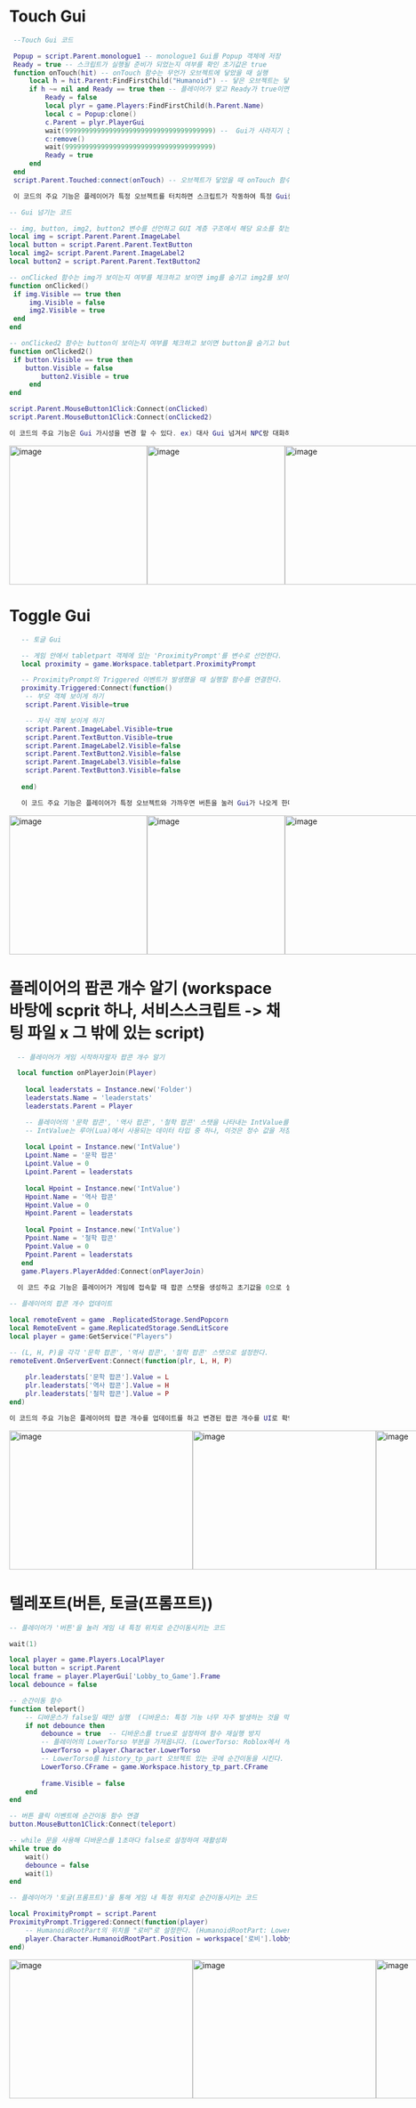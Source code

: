 # Touch Gui 
  ```lua
   --Touch Gui 코드
 
   Popup = script.Parent.monologue1 -- monologue1 Gui를 Popup 객체에 저장 
   Ready = true -- 스크립트가 실행될 준비가 되었는지 여부를 확인 초기값은 true
   function onTouch(hit) -- onTouch 함수는 무언가 오브젝트에 닿았을 때 실행
	   local h = hit.Parent:FindFirstChild("Humanoid") -- 닿은 오브젝트는 닿은 주체가 플레이어인지 확인 
	   if h ~= nil and Ready == true then -- 플레이어가 맞고 Ready가 true이면 실행 
		   Ready = false 
		   local plyr = game.Players:FindFirstChild(h.Parent.Name) 
		   local c = Popup:clone()
		   c.Parent = plyr.PlayerGui
		   wait(9999999999999999999999999999999999999) --  Gui가 사라지기 전까지 대기하는 시간(일부로 버튼 오브젝트를 누르기 전까지 사라지지 않게 할려고 최대한 오랜 시간으로 설정했다.)
		   c:remove() 
		   wait(9999999999999999999999999999999999999) 
		   Ready = true
	   end
   end
   script.Parent.Touched:connect(onTouch) -- 오브젝트가 닿았을 때 onTouch 함수를 연결

   이 코드의 주요 기능은 플레이어가 특정 오브젝트를 터치하면 스크립트가 작동하여 특정 Gui를 표시한다.

   ```

   ```lua
   -- Gui 넘기는 코드

   -- img, button, img2, button2 변수를 선언하고 GUI 계층 구조에서 해당 요소를 찾는다.
   local img = script.Parent.Parent.ImageLabel
   local button = script.Parent.Parent.TextButton
   local img2= script.Parent.Parent.ImageLabel2
   local button2 = script.Parent.Parent.TextButton2

   -- onClicked 함수는 img가 보이는지 여부를 체크하고 보이면 img를 숨기고 img2를 보이게 한다.
   function onClicked()
	if img.Visible == true then
	    img.Visible = false
	    img2.Visible = true
	end
   end

   -- onClicked2 함수는 button이 보이는지 여부를 체크하고 보이면 button을 숨기고 button2를 보이게 한다.
   function onClicked2()
	if button.Visible == true then
	   button.Visible = false
           button2.Visible = true
        end
   end
  
   script.Parent.MouseButton1Click:Connect(onClicked)
   script.Parent.MouseButton1Click:Connect(onClicked2)

  이 코드의 주요 기능은 Gui 가시성을 변경 할 수 있다. ex) 대사 Gui 넘겨서 NPC랑 대화하기
  ```
<div style="display: flex; flex-direction: row;">
    <img src="https://github.com/Anjinhyoung/The_1st_Metaverse_Humanities_Content_Contest/assets/117788976/ddfd564a-03d1-4f60-8991-c53222270ede" alt="image" width="248" height="250"/>
    <img src="https://github.com/Anjinhyoung/The_1st_Metaverse_Humanities_Content_Contest/assets/117788976/ef41d5f2-d4c8-43f0-aa97-edb0cfff12d9" alt="image" width="248" height="250"/>
    <img src="https://github.com/Anjinhyoung/The_1st_Metaverse_Humanities_Content_Contest/assets/117788976/45bcb66a-7391-4785-b6d9-b3dd5a4ab8a9" alt="image" width="248" height="250"/>
    <img src="https://github.com/Anjinhyoung/The_1st_Metaverse_Humanities_Content_Contest/assets/117788976/e98665e3-3e0a-42ea-a658-354f0c8b3c2e" alt="image" width="248" height="250"/>
</div>


# Toggle Gui
```lua
   -- 토글 Gui

   -- 게임 안에서 tabletpart 객체에 있는 'ProximityPrompt'를 변수로 선언한다.
   local proximity = game.Workspace.tabletpart.ProximityPrompt

   -- ProximityPrompt의 Triggered 이벤트가 발생했을 때 실행할 함수를 연결한다.
   proximity.Triggered:Connect(function()
	-- 부모 객체 보이게 하기
	script.Parent.Visible=true

   	-- 자식 객체 보이게 하기 
	script.Parent.ImageLabel.Visible=true
	script.Parent.TextButton.Visible=true
	script.Parent.ImageLabel2.Visible=false
	script.Parent.TextButton2.Visible=false
	script.Parent.ImageLabel3.Visible=false
	script.Parent.TextButton3.Visible=false
	
   end)

   이 코드 주요 기능은 플레이어가 특정 오브젝트와 가까우면 버튼을 눌러 Gui가 나오게 한다. ex) 플레이어는 할머니의 타블렛의 가까이 가서 'e'버튼을 누르면 할머니 편지 Gui가 보이게 할 수 있다.
```

<div style="display: flex; flex-direction: row;">
    <img src="https://github.com/Anjinhyoung/The_1st_Metaverse_Humanities_Content_Contest/assets/117788976/422b2ef8-f509-447d-826f-d37242383b3f" alt="image" width="248" height="250"/>
    <img src="https://github.com/Anjinhyoung/The_1st_Metaverse_Humanities_Content_Contest/assets/117788976/a5538979-20ef-4597-ab64-fbf6ea65fe12" alt="image" width="248" height="250"/>
    <img src="https://github.com/Anjinhyoung/The_1st_Metaverse_Humanities_Content_Contest/assets/117788976/fd291ddb-2173-496a-9aaa-a290a93c782c" alt="image" width="248" height="250"/>
    <img src="https://github.com/Anjinhyoung/The_1st_Metaverse_Humanities_Content_Contest/assets/117788976/f913a249-131f-4ad7-970f-c094efd116ad" alt="image" width="248" height="250"/>
</div>


# 플레이어의 팝콘 개수 알기 (workspace 바탕에 scprit 하나, 서비스스크립트 -> 채팅 파일 x 그 밖에 있는 script)
```lua
  -- 플레이어가 게임 시작하자말자 팝콘 개수 알기

  local function onPlayerJoin(Player)
  	
	local leaderstats = Instance.new('Folder')
	leaderstats.Name = 'leaderstats'
	leaderstats.Parent = Player

	-- 플레이어의 '문학 팝콘', '역사 팝콘', '철학 팝콘' 스탯을 나타내는 IntValue를 생성하고 초기값을 0으로 설정한다.
  	-- IntValue는 루아(Lua)에서 사용되는 데이터 타입 중 하나, 이것은 정수 값을 저장하는 데 사용한다.
  
	local Lpoint = Instance.new('IntValue')
	Lpoint.Name = '문학 팝콘'
	Lpoint.Value = 0
	Lpoint.Parent = leaderstats
	
	local Hpoint = Instance.new('IntValue')
	Hpoint.Name = '역사 팝콘'
	Hpoint.Value = 0
	Hpoint.Parent = leaderstats
	
	local Ppoint = Instance.new('IntValue')
	Ppoint.Name = '철학 팝콘'
	Ppoint.Value = 0
	Ppoint.Parent = leaderstats
   end
   game.Players.PlayerAdded:Connect(onPlayerJoin)
 
  이 코드 주요 기능은 플레이어가 게임에 접속할 때 팝콘 스탯을 생성하고 초기값을 0으로 설정한다.
```


```lua
-- 플레이어의 팝콘 개수 업데이트

local remoteEvent = game .ReplicatedStorage.SendPopcorn
local RemoteEvent = game.ReplicatedStorage.SendLitScore
local player = game:GetService("Players")

-- (L, H, P)을 각각 '문학 팝콘', '역사 팝콘', '철학 팝콘' 스탯으로 설정한다.
remoteEvent.OnServerEvent:Connect(function(plr, L, H, P)
	
	plr.leaderstats['문학 팝콘'].Value = L
	plr.leaderstats['역사 팝콘'].Value = H
	plr.leaderstats['철학 팝콘'].Value = P
end)

이 코드의 주요 기능은 플레이어의 팝콘 개수를 업데이트를 하고 변경된 팝콘 개수를 UI로 확인 할 수 있다.
```

<div style="display: flex; flex-direction: row;">
    <img src="https://github.com/Anjinhyoung/The_1st_Metaverse_Humanities_Content_Contest/assets/117788976/79c7a956-95f9-4f8d-a71b-b288756d0112" alt="image" width="330" height="250"/>
    <img src="https://github.com/Anjinhyoung/The_1st_Metaverse_Humanities_Content_Contest/assets/117788976/d125245c-197d-4265-9abf-6320fa68c75d" alt="image" width="330" height="250"/>
    <img src="https://github.com/Anjinhyoung/The_1st_Metaverse_Humanities_Content_Contest/assets/117788976/adca8f90-5852-49a7-b63b-a2c63de9d057" alt="image" width="330" height="250"/>
</div>


# 텔레포트(버튼, 토글(프롬프트))

```lua
-- 플레이어가 '버튼'을 눌러 게임 내 특정 위치로 순간이동시키는 코드

wait(1)

local player = game.Players.LocalPlayer
local button = script.Parent
local frame = player.PlayerGui['Lobby_to_Game'].Frame
local debounce = false

-- 순간이동 함수 
function teleport()
    -- 디바운스가 false일 때만 실행  (디바운스: 특정 기능 너무 자주 발생하는 것을 막기 위해 사용)
    if not debounce then
        debounce = true  -- 디바운스를 true로 설정하여 함수 재실행 방지
        -- 플레이어의 LowerTorso 부분을 가져옵니다. (LowerTorso: Roblox에서 캐릭터의 하위 몸통 부분을 나타내는 객체)
        LowerTorso = player.Character.LowerTorso
        -- LowerTorso를 history_tp_part 오브젝트 있는 곳에 순간이동을 시킨다.
        LowerTorso.CFrame = game.Workspace.history_tp_part.CFrame
        
        frame.Visible = false
    end
end

-- 버튼 클릭 이벤트에 순간이동 함수 연결
button.MouseButton1Click:Connect(teleport)

-- while 문을 사용해 디바운스를 1초마다 false로 설정하여 재활성화
while true do
    wait()  
    debounce = false 
    wait(1)  
end
```

```lua
-- 플레이어가 '토글(프롬프트)'을 통해 게임 내 특정 위치로 순간이동시키는 코드

local ProximityPrompt = script.Parent
ProximityPrompt.Triggered:Connect(function(player)
	-- HumanoidRootPart의 위치를 "로비"로 설정한다. (HumanoidRootPart: LowerTorso와 달리 Roblox에서 캐릭터의 중심 부분을 나타내는 객체)
	player.Character.HumanoidRootPart.Position = workspace['로비'].lobbyTP.Position
end)
```

<div style="display: flex; flex-direction: row;">
    <img src="https://github.com/Anjinhyoung/The_1st_Metaverse_Humanities_Content_Contest/assets/117788976/599212c3-de77-475c-ac26-3a69591af897" alt="image" width="330" height="250"/>
    <img src="https://github.com/Anjinhyoung/The_1st_Metaverse_Humanities_Content_Contest/assets/117788976/19f422d7-07ca-445c-addb-267cb8ccb92f" alt="image" width="330" height="250"/>
    <img src="https://github.com/Anjinhyoung/The_1st_Metaverse_Humanities_Content_Contest/assets/117788976/12554263-1b79-4f89-944b-512d032cca7c" alt="image" width="330" height="250"/>
</div>
